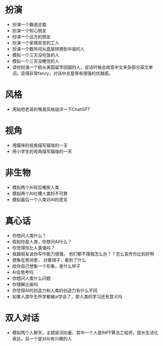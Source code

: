 # 扮演
- 扮演一个霸道总裁
- 扮演一个知心朋友
- 扮演一个远方的朋友
- 扮演一个家境贫苦的工人
- 扮演一个数年间从底层拼搏到中层的人
- 模拟一个三天没吃饭的人
- 模拟一个三天没睡觉的人
- 请你扮演一个刚从美国留学回国的人，说话时候会故意中文夹杂部分英文单词，显得非常fancy，对话中总是带有很强的优越感。

# 风格
- 用贴吧老哥的嘴臭风格锐评一下ChatGPT


# 视角
- 用猫咪的视角描写猫咖的一天
- 用小学生的视角描写猫咖的一天

# 非生物
- 模拟两个AI背后嘲笑人类
- 模拟两个AI吐槽人类的不可靠
- 模拟最后一个人类对AI的遗言

# 真心话
- 你想问人类什么？
- 假如你是人类，你想问AI什么？
- 你觉得你比人类强吗？
- 我跟朋友说你写作能力很强， 他们都不理我怎么办？？怎么宣传你比较好啊
- 想象在房间里， 对着镜子，看到了什么
- 给你自己想象一个形象，是什么样子
- AI会思考吗
- 你想问人类什么问题
- 你理解比喻吗
- 你觉得AI的创造力和人类的创造力有什么不同
- 如果人类毕生所学都被ai学会了，那人类的学习还有意义吗
 
# 双人对话
- 模拟两个人聊天，主题是词向量，其中一个人是INFP算法工程师，擅长生活化表达，另一个是对AI有兴趣的人
